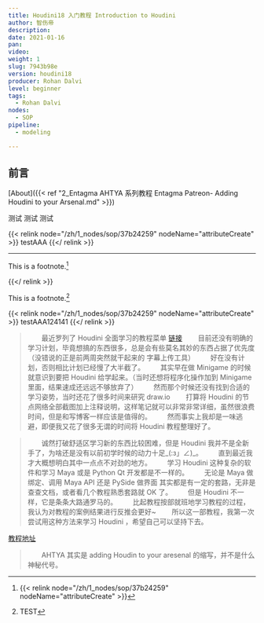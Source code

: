 ```yaml
---
title: Houdini18 入门教程 Introduction to Houdini
author: 智伤帝
description: 
date: 2021-01-16
pan: 
video: 
weight: 1
slug: 7943b98e
version: houdini18
producer: Rohan Dalvi
level: beginner
tags: 
  - Rohan Dalvi
nodes:
  - SOP
pipeline: 
  - modeling

---
```


## 前言

[About]({{< ref  "2_Entagma AHTYA 系列教程 Entagma Patreon- Adding Houdini to your Arsenal.md" >}})

测试
测试
测试

{{< relink node="/zh/1_nodes/sop/37b24259" nodeName="attributeCreate" >}} 
testAAA
{{</ relink >}}

---

This is a footnote.[^1]
[^1]: {{< relink node="/zh/1_nodes/sop/37b24259" nodeName="attributeCreate" >}} 

{{</ relink >}} 

This is a footnote.[^2]
[^2]: TEST

{{< relink node="/zh/1_nodes/sop/37b24259" nodeName="attributeCreate" >}} 
testAAA124141
{{</ relink >}}

> &emsp;&emsp;最近罗列了 Houdini 全面学习的教程菜单 [链接](https://blog.l0v0.com/about/todo.html)
> &emsp;&emsp;目前还没有明确的学习计划，毕竟想搞的东西很多，总是会有些莫名其妙的东西占据了优先度（没错说的正是前两周突然就干起来的 字幕上传工具）
> &emsp;&emsp;好在没有计划，否则相比计划已经慢了大半截了。
> &emsp;&emsp;其实早在做 Minigame 的时候就意识到要把 Houdini 给学起来。（当时还想将程序化操作加到 Minigame 里面，结果速成还远远不够放弃了）
> &emsp;&emsp;然而那个时候还没有找到合适的学习姿势，当时还花了很多时间来研究 draw.io 
> &emsp;&emsp;打算将 Houdini 的节点网络全部截图加上注释说明，这样笔记就可以非常非常详细，虽然很浪费时间，但是和写博客一样应该是值得的。
> &emsp;&emsp;然而事实上我却是一味逃避，即便我又花了很多无谓的时间将 Houdini 教程整理好了。

> &emsp;&emsp;诚然打破舒适区学习新的东西比较困难，但是 Houdini 我并不是全新手了，为啥还是没有以前初学时候的动力十足_(:з」∠)_。
> &emsp;&emsp;直到最近我才大概想明白其中一点点不对劲的地方。
> &emsp;&emsp;学习 Houdini 这种复杂的软件和学习 Maya 或是 Python Qt 开发都是不一样的。
> &emsp;&emsp;无论是 Maya 做绑定、调用 Maya API 还是 PySide 做界面 其实都是有一定的套路，无非是查查文档，或者看几个教程熟悉套路就 OK 了。
> &emsp;&emsp;但是 Houdini 不一样，它是条条大路通罗马的。
> &emsp;&emsp;比起教程按部就班地学习教程的过程，我认为对教程的案例结果进行反推会更好~
> &emsp;&emsp;所以这一部教程，我第一次尝试用这种方法来学习 Houdini ，希望自己可以坚持下去。

[教程地址](https://www.bilibili.com/video/BV137411q7sA)

> &emsp;&emsp;AHTYA 其实是 adding Houdin to your aresenal 的缩写，并不是什么神秘代号。
> &emsp;&emsp;


